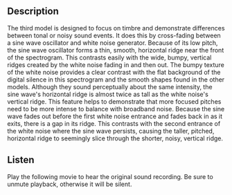 ## Description

The third model is designed to focus on timbre and demonstrate differences between tonal or noisy sound events. It does this by cross-fading between a sine wave oscillator and white noise generator. Because of its low pitch, the sine wave oscillator forms a thin, smooth, horizontal ridge near the front of the spectrogram. This contrasts easily with the wide, bumpy, vertical ridges created by the white noise fading in and then out. The bumpy texture of the white noise provides a clear contrast with the flat background of the digital silence in this spectrogram and the smooth shapes found in the other models. Although they sound perceptually about the same intensity, the sine wave's horizontal ridge is almost twice as tall as the white noise's vertical ridge. This feature helps to demonstrate that more focused pitches need to be more intense to balance with broadband noise. Because the sine wave fades out before the first white noise entrance and fades back in as it exits, there is a gap in its ridge. This contrasts with the second entrance of the white noise where the sine wave persists, causing the taller, pitched, horizontal ridge to seemingly slice through the shorter, noisy, vertical ridge.

## Listen

Play the following movie to hear the original sound recording. Be sure to unmute playback, otherwise it will be silent.
